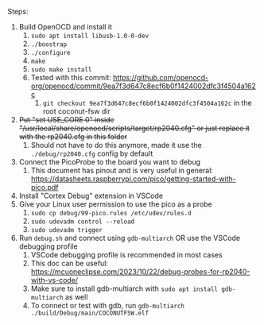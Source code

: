 Steps:

1. Build OpenOCD and install it
   1. `sudo apt install libusb-1.0-0-dev`
   2. `./boostrap`
   3. `./configure`
   4. `make`
   5. `sudo make install`
   6. Tested with this commit: https://github.com/openocd-org/openocd/commit/9ea7f3d647c8ecf6b0f1424002dfc3f4504a162c
      1. `git checkout 9ea7f3d647c8ecf6b0f1424002dfc3f4504a162c` in the root coconut-fsw dir
2. ~~Put "set USE_CORE 0" inside "/usr/local/share/openocd/scripts/target/rp2040.cfg" or just replace it with the rp2040.cfg in this folder~~
   1. Should not have to do this anymore, made it use the `./debug/rp2040.cfg` config by default
3. Connect the PicoProbe to the board you want to debug
   1. This document has pinout and is very useful in general: https://datasheets.raspberrypi.com/pico/getting-started-with-pico.pdf 
4. Install "Cortex Debug" extension in VSCode
5. Give your Linux user permission to use the pico as a probe
   1. `sudo cp debug/99-pico.rules /etc/udev/rules.d`
   2. `sudo udevadm control --reload`
   3. `sudo udevadm trigger`
6. Run `debug.sh` and connect using `gdb-multiarch` OR use the VSCode debugging profile
   1. VSCode debugging profile is recommended in most cases
   2. This doc can be useful: https://mcuoneclipse.com/2023/10/22/debug-probes-for-rp2040-with-vs-code/
   3. Make sure to install gdb-multiarch with `sudo apt install gdb-multiarch` as well
   4. To connect or test with gdb, run `gdb-multiarch ./build/Debug/main/COCONUTFSW.elf`